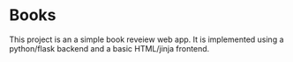 # Books 

This project is an a simple book reveiew web app. It is implemented using a python/flask backend and a basic HTML/jinja frontend.
